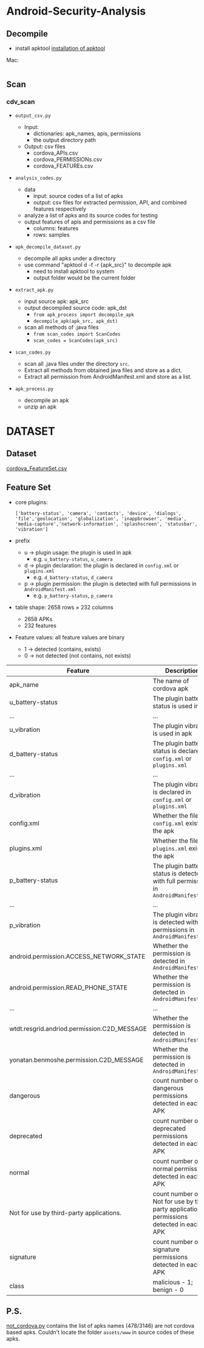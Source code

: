 # Android-Security-Analysis

## Decompile
* install apktool
[installation of apktool](https://stackoverflow.com/questions/34336338/apktool-command-not-found-error)

Mac: 
```

```


## Scan

### cdv_scan
* `output_csv.py`
    * Input: 
        * dictionaries: apk_names, apis,  permissions
        * the output directory path
    * Output: csv files
        * cordova_APIs.csv
        * cordova_PERMISSIONs.csv
        * cordova_FEATUREs.csv


* `analysis_codes.py`
    * data
        * input: source codes of a list of apks
        * output: csv files for extracted permission, API, and combined features respectively
    * analyze a list of apks and its source codes for testing
    * output features of apis and permissions as a csv file
        * columns: features
        * rows: samples 

* `apk_decompile_dataset.py`
    * decompile all apks under a directory
    * use command "apktool d -f -r {apk_src}" to decompile apk
        * need to install apktool to system
        * output folder would be the current folder



* `extract_apk.py`
    * input source apk: apk_src
    * output decompiled source code: apk_dst
        * `from apk_process import decompile_apk`
        * `decompile_apk(apk_src, apk_dst)`
    * scan all methods of .java files
        * `from scan_codes import ScanCodes`
        * `scan_codes = ScanCodes(apk_src)`

* `scan_codes.py` 
    * scan all .java files under the directory `src`.
    * Extract all methods from obtained java files and store as a dict.
    * Extract all permission from AndroidManifest.xml and store as a list.

* `apk_process.py`
    * decompile an apk
    * unzip an apk




# DATASET
## Dataset
[cordova_FeatureSet.csv](https://github.com/AllenSun7/Android-Security-Analysis/tree/main/apk_analysis/db/cdv/cordova_FeatureSet.csv)

## Feature Set
- core plugins:
    ```
    ['battery-status', 'camera', 'contacts', 'device', 'dialogs', 'file','geolocation', 'globalization', 'inappbrowser', 'media', 'media-capture','network-information', 'splashscreen', 'statusbar', 'vibration']
    ```
- prefix
    - u -> plugin usage: the plugin is used in apk 
        - e.g. `u_battery-status`, `u_camera`
    - d -> plugin declaration: the plugin is declared in `config.xml` or `plugins.xml`
        - e.g. `d_battery-status`, `d_camera`
    - p -> plugin permission: the plugin is detected with full permissions in `AndroidManifest.xml`
        - e.g. `p_battery-status`, `p_camera`

- table shape: 2658 rows × 232 columns
    - 2658 APKs
    - 232 features

- Feature values: all feature values are binary
    - 1 -> detected (contains, exists)
    - 0 -> not detected (not contains, not exists)

|  Feature |  Description | 
|  --- | --- |
| apk_name | The name of cordova apk | 
| u_battery-status | The plugin battery-status is used in apk | 
| ... | ... | 
| u_vibration | The plugin vibration is used in apk | 
| d_battery-status | The plugin battery-status is declared in `config.xml` or `plugins.xml` | 
| ... | ... | 
| d_vibration | The plugin vibration is declared in `config.xml` or `plugins.xml` |
| config.xml | Whether the file `config.xml` exists in the apk | 
| plugins.xml | Whether the file `plugins.xml` exists in the apk |
| p_battery-status | The plugin battery-status is detected with full permissions in `AndroidManifest.xml`|
| ... | ... | 
| p_vibration | The plugin vibration is detected with full permissions in `AndroidManifest.xml` | 
| android.permission.ACCESS_NETWORK_STATE | Whether the permission is detected in `AndroidManifest.xml` | 
| android.permission.READ_PHONE_STATE | Whether the permission is detected in `AndroidManifest.xml` | 
| ... | ... | 
| wtdt.resgrid.andriod.permission.C2D_MESSAGE | Whether the permission is detected in `AndroidManifest.xml` | 
| yonatan.benmoshe.permission.C2D_MESSAGE | Whether the permission is detected in `AndroidManifest.xml` |
| dangerous | count number of dangerous permissions detected in each APK |
| deprecated | count number of deprecated permissions detected in each APK |
| normal | count number of normal permissions detected in each APK |
| Not for use by third-party applications. | count number of Not for use by third-party applications. permissions detected in each APK |
| signature | count number of signature permissions detected in each APK |
| class | malicious - 1; benign - 0 |

## P.S.
[not_cordova.py](https://github.com/AllenSun7/Android-Security-Analysis/tree/main/apk_analysis/db/cdv/not_cordova.py) contains the list of apks names (478/3146) are not cordova based apks. Couldn't locate the folder `assets/www` in source codes of these apks.